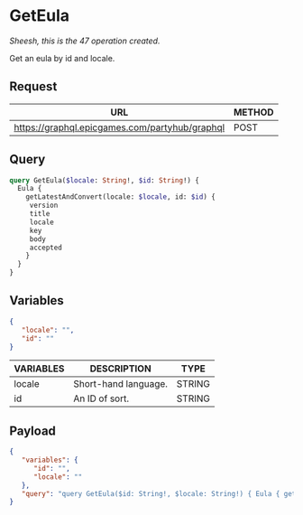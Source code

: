 # GetEula
*Sheesh, this is the 47 operation created.*

Get an eula by id and locale.

## Request
| URL | METHOD |
| - | - |
| https://graphql.epicgames.com/partyhub/graphql | POST |

## Query
```graphql
query GetEula($locale: String!, $id: String!) {
  Eula {
    getLatestAndConvert(locale: $locale, id: $id) {
     version
     title
     locale
     key
     body
     accepted
    }
  }
}
```

## Variables
```json
{
   "locale": "",
   "id": ""
}
```
| VARIABLES | DESCRIPTION | TYPE |
| - | - | - |
| locale | Short-hand language. | STRING |
| id | An ID of sort. | STRING |

## Payload
```json
{
   "variables": {
      "id": "",
      "locale": ""
   },
   "query": "query GetEula($id: String!, $locale: String!) { Eula { getLatestAndConvert(id: $id, locale: $locale) { accepted body key locale title version } } }"
}
```